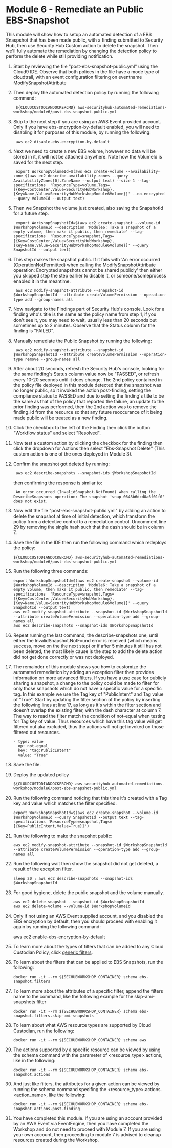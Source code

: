 # Module 6 - Remediate an Public EBS-Snapshot

This module will show how to setup an automated detection of a EBS Snaspshot that has been made public, with a finding submitted to Security Hub, then use Security Hub Custom action to delete the snapshot.  Then we'll fully automate the remediation by changing the detection policy to perform the delete while still providing notification.

1. Start by reviewing the file "post-ebs-snapshot-public.yml" using the Cloud9 IDE.
   Observe that both polices in the file have a mode type of cloudtrail, with an event configuration filtering on eventname ModifySnapshotAttribute

2. Then deploy the automated detection policy by running the following command:

        ${CLOUDCUSTODIANDOCKERCMD} aws-securityhub-automated-remediations-workshop/module6/post-ebs-snapshot-public.yml

3. Skip to the next step if you are using an AWS Event provided account.  Only if you have ebs-encryption-by-default enabled, you will need to disabling it for purposes of this module, by running the following:

        aws ec2 disable-ebs-encryption-by-default

4. Next we need to create a new EBS volume, however no data will be stored in it, it will not be attached anywhere.  Note how the VolumeId is saved for the next step.

        export WorkshopVolumeId=$(aws ec2 create-volume --availability-zone $(aws ec2 describe-availability-zones --query AvailabilityZones[0].ZoneName --output text) --size 1 --tag-specifications  'ResourceType=volume,Tags=[{Key=CostCenter,Value=SecurityHubWorkshop},{Key=Name,Value=SecurityHubWorkshopModule6Volume}]' --no-encrypted --query VolumeId --output text)

5. Then we Snapshot the volume just created, also saving the SnapshotId for a future step.

        export WorkshopSnapshotId=$(aws ec2 create-snapshot --volume-id $WorkshopVolumeId --description 'Module6: Take a snapshot of a empty volume, then make it public, then remediate' --tag-specifications  'ResourceType=snapshot,Tags=[{Key=CostCenter,Value=SecurityHubWorkshop},{Key=Name,Value=SecurityHubWorkshopModule6Volume}]' --query SnapshotId --output text)

6. This step makes the snapshot public.  If it fails with 'An error occurred (OperationNotPermitted) when calling the ModifySnapshotAttribute operation: Encrypted snapshots cannot be shared publicly' then either you skipped step the step earlier to disable it, or someone/someprocess enabled it in the meantime.

        aws ec2 modify-snapshot-attribute --snapshot-id $WorkshopSnapshotId --attribute createVolumePermission --operation-type add --group-names all

7. Now navigate to the Findings part of Security Hub's console.
   Look for a finding who's title is the same as the policy name from step 1, if you don't see it, you may need to wait, usually less than 20 seconds but sometimes up to 2 minutes.
   Observe that the Status column for the finding is "FAILED".
8. Manually remediate the Public Snapshot by running the following:

        aws ec2 modify-snapshot-attribute --snapshot-id $WorkshopSnapshotId --attribute createVolumePermission --operation-type remove --group-names all

9. After about 20 seconds, refresh the Security Hub's console, looking for the same finding's Status column value now be "PASSED", or refresh every 10-20 seconds until it does change.
   The 2nd policy contained in the policy file deployed in this module detected that the snapshot was no longer public, so it invoked the action post-finding, setting the compliance status to PASSED and due to setting the finding's title to be the same as that of the policy that reported the failure, an update to the prior finding was performed, then the 2nd action was to remove the finding_id from the resource so that any future reoccurance of it being made public will be treated as a new finding.
10. Click the checkbox to the left of the Finding then click the button "Workflow status" and select "Resolved".

9. Now test a custom action by clicking the checkbox for the finding then click the dropdown for Actions then select "Ebs-Snapshot Delete" (This custom action is one of the ones deployed in Module 3).
8. Confirm the snapshot got deleted by running:

        aws ec2 describe-snapshots --snapshot-ids $WorkshopSnapshotId

   then confirming the response is similar to:

        An error occurred (InvalidSnapshot.NotFound) when calling the DescribeSnapshots operation: The snapshot 'snap-0643b6dcd0a6f01f0' does not exist.

9. Now edit the file "post-ebs-snapshot-public.yml" by adding an action to delete the snapshot at time of initial detection, which transform the policy from a detective control to a remediation control.
   Uncomment line 29 by removing the single hash such that the dash should be in column 7.
10. Save the file in the IDE then run the following command which redeploys the policy:

        ${CLOUDCUSTODIANDOCKERCMD} aws-securityhub-automated-remediations-workshop/module6/post-ebs-snapshot-public.yml

12. Run the following three commands:

        export WorkshopSnapshotId=$(aws ec2 create-snapshot --volume-id $WorkshopVolumeId --description 'Module6: Take a snapshot of a empty volume, then make it public, then remediate' --tag-specifications  'ResourceType=snapshot,Tags=[{Key=CostCenter,Value=SecurityHubWorkshop},{Key=Name,Value=SecurityHubWorkshopModule6Volume}]' --query SnapshotId --output text)
        aws ec2 modify-snapshot-attribute --snapshot-id $WorkshopSnapshotId --attribute createVolumePermission --operation-type add --group-names all
        aws ec2 describe-snapshots --snapshot-ids $WorkshopSnapshotId

13. Repeat running the last command, the describe-snapshots one, until either the InvalidSnapshot.NotFound error is received (which means success, move on the the next step)
    or if after 5 minutes it still has not been deleted, the most likely cause is the step to add the delete action did not get done correctly or was not deployed.

14. The remainder of this module shows you how to customize the automated remediation by adding an exception filter then provides information on more advanced filters.
    If you have a use case for publicly sharing a snapshot, a change to the policy could be made to filter for only those snapshots which do not have a specific value for a specific tag.
    In this example we use the Tag key of "PublicIntent" and Tag value of "True".  Start by updating the filter section of the policy by inserting the following lines at line 17,
    as long as it's within the filter section and doesn't overlap the existing filter, with the dash character at column 7.
    The way to read the filter match the condition of not-equal when testing for Tag key of value.
    Thus resources which have this tag value will get filtered out aka excluded, thus the actions will not get invoked on those filtered out resources.

        - type: value
          op: not-equal
          key: "tag:PublicIntent"
          value: "True"

15. Save the file.
16. Deploy the updated policy

        ${CLOUDCUSTODIANDOCKERCMD} aws-securityhub-automated-remediations-workshop/module6/post-ebs-snapshot-public.yml

17. Run the following command noticing that this time it's created with a Tag key and value which matches the filter specified.

        export WorkshopSnapshotId=$(aws ec2 create-snapshot --volume-id $WorkshopVolumeId --query SnapshotId --output text --tag-specifications 'ResourceType=snapshot,Tags=[{Key=PublicIntent,Value=True}]')

18. Run the following to make the snapshot public:

        aws ec2 modify-snapshot-attribute --snapshot-id $WorkshopSnapshotId --attribute createVolumePermission --operation-type add --group-names all

19. Run the following wait then show the snapshot did not get deleted, a result of the exception filter.

        sleep 20 ; aws ec2 describe-snapshots --snapshot-ids $WorkshopSnapshotId

20. For good hygiene, delete the public snapshot and the volume manually.

        aws ec2 delete-snapshot --snapshot-id $WorkshopSnapshotId
        aws ec2 delete-volume --volume-id $WorkshopVolumeId

21.  Only if not using an AWS Event supplied account, and you disabled the EBS encryption by default, then you should proceed with enabling it again by running the following command:

        aws ec2 enable-ebs-encryption-by-default

21. To learn more about the types of filters that can be added to any Cloud Custodian Policy, click [generic filters](https://cloudcustodian.io/docs/filters.html).
22. To learn about the filters that can be applied to EBS Snapshots, run the following:

        docker run -it --rm ${SECHUBWORKSHOP_CONTAINER} schema ebs-snapshot.filters

23. To learn more about the attributes of a specific filter, append the filters name to the command, like the following example for the skip-ami-snapshots filter

        docker run -it --rm ${SECHUBWORKSHOP_CONTAINER} schema ebs-snapshot.filters.skip-ami-snapshots

26. To learn about what AWS resource types are supported by Cloud Custodian, run the following:

        docker run -it --rm ${SECHUBWORKSHOP_CONTAINER} schema aws

27. The actions supported by a specific resource can be viewed by using the schema command with the parameter of <resource_type>.actions, like in the following:

        docker run -it --rm ${SECHUBWORKSHOP_CONTAINER} schema ebs-snapshot.actions

28. And just like filters, the attributes for a given action can be viewed by running the schema command specifing the <resource_type>.actions.<action_name>, like the following:

        docker run -it --rm ${SECHUBWORKSHOP_CONTAINER} schema ebs-snapshot.actions.post-finding

29. You have completed this module.  If you are using an account provided by an AWS Event via EventEngine, then you have completed the Workshop and do not need to proceed with Module 7.  If you are using your own account, then proceeding to module 7 is advised to cleanup resources created during the Workshop.
